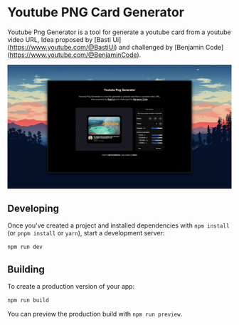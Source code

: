 # Youtube PNG Card Generator

Youtube Png Generator is a tool for generate a youtube card from a youtube video URL, Idea proposed
by [Basti Ui] (https://www.youtube.com/@BastiUi) and
challenged by [Benjamin Code] (https://www.youtube.com/@BenjaminCode).

<img src="/public/banner.png" alt="youtube-card-generator">

## Developing

Once you've created a project and installed dependencies with `npm install` (or `pnpm install` or `yarn`), start a
development server:

```bash
npm run dev
```

## Building

To create a production version of your app:

```bash
npm run build
```

You can preview the production build with `npm run preview`.